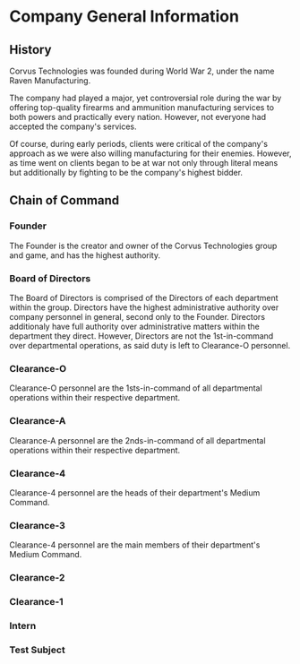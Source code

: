 # Company General Information
## History
Corvus Technologies was founded during World War 2, under the name Raven Manufacturing.

The company had played a major, yet controversial role during the war by offering top-quality firearms and ammunition manufacturing services to both powers and practically every nation. However, not everyone had accepted the company's services.

Of course, during early periods, clients were critical of the company's approach as we were also willing manufacturing for their enemies. However, as time went on clients began to be at war not only through literal means but additionally by fighting to be the company's highest bidder.

## Chain of Command
### Founder
The Founder is the creator and owner of the Corvus Technologies group and game, and has the highest authority.

### Board of Directors
The Board of Directors is comprised of the Directors of each department within the group. Directors have the highest administrative authority over company personnel in general, second only to the Founder. Directors additionaly have full authority over administrative matters within the department they direct. However, Directors are not the 1st-in-command over departmental operations, as said duty is left to Clearance-O personnel.

### Clearance-O
Clearance-O personnel are the 1sts-in-command of all departmental operations within their respective department. 

### Clearance-A
Clearance-A personnel are the 2nds-in-command of all departmental operations within their respective department. 

### Clearance-4
Clearance-4 personnel are the heads of their department's Medium Command.

### Clearance-3
Clearance-4 personnel are the main members of their department's Medium Command.

### Clearance-2

### Clearance-1

### Intern

### Test Subject
